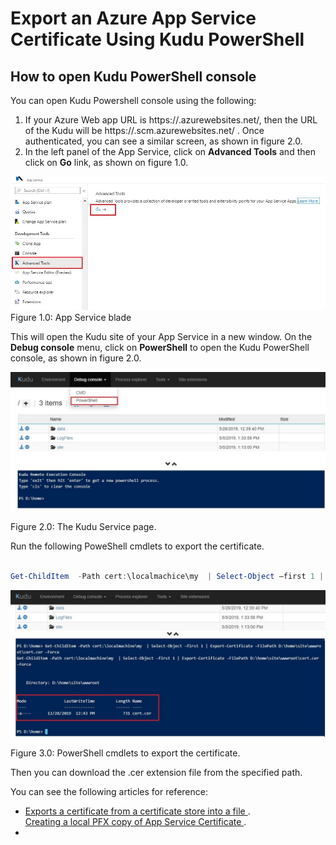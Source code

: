 Export an Azure App Service Certificate Using Kudu PowerShell
===========================================================

How to open Kudu PowerShell console
--------------------------
You can open Kudu Powershell console using the following:
1. If your Azure Web app URL is https://<mysite>.azurewebsites.net/, then the URL of the Kudu will be              https://<mysite>.scm.azurewebsites.net/ .  Once authenticated, you can see a similar screen, as shown in         figure 2.0.
2. In the left panel of the App Service, click on **Advanced Tools** and then click on **Go** link, as shown on figure 1.0. 

 ![Image](https://github.com/cloudstk/articles/blob/master/azure/media/azure-app-service-blade.jpg "icon")
Figure 1.0: App Service blade

This will open the Kudu site of your App Service in a new window. On the **Debug console** menu, click on **PowerShell** to open the Kudu PowerShell console, as shown in figure 2.0.

 ![Image](https://github.com/cloudstk/articles/blob/master/azure/media/kudu-powershell-console.jpg "icon")

Figure 2.0: The Kudu Service page.

Run the following PoweShell cmdlets to export the certificate.

```powershell

Get-ChildItem  -Path cert:\localmachice\my  | Select-Object –first 1 | Export-Certifactte  -FilePath D:\home\site\wwwroot\cert.cer –Force

```

 ![Image](https://github.com/cloudstk/articles/blob/master/azure/media/cmdlet-to-export-the-certificate.jpg "icon")

Figure 3.0: PowerShell cmdlets to export the certificate.

Then you can download the .cer extension file from the specified path.

You can see the following articles for reference:
* [Exports a certificate from a certificate store into a file ](https://docs.microsoft.com/en-us/powershell/module/pkiclient/export-certificate?view=win10-ps).     
 [Creating a local PFX copy of App Service Certificate ](https://azure.github.io/AppService/2017/02/24/Creating-a-local-PFX-copy-of-App-Service-Certificate.html).  
*  

